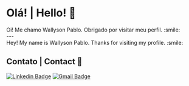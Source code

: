 # Olá! | Hello! 👋

<div size='20px'> Oi! Me chamo Wallyson Pablo. Obrigado por visitar meu perfil. :smile: </div>
---
<div size='20px'> Hey! My name is Wallyson Pablo. Thanks for visiting my profile. :smile: </div>



## Contato | Contact 📱
  
[![Linkedin Badge](https://img.shields.io/badge/-Wallyson-blue?style=flat-square&logo=Linkedin&logoColor=white&link=https://www.linkedin.com/in/wallyson-pablo)](https://www.linkedin.com/in/wallyson-pablo) 
[![Gmail Badge](https://img.shields.io/badge/-wallysonpabloo@gmail.com-c14438?style=flat-square&logo=Gmail&logoColor=white&link=mailto:wallysonpabloo@gmail.com)](mailto:wallysonpabloo@gmail.com)
